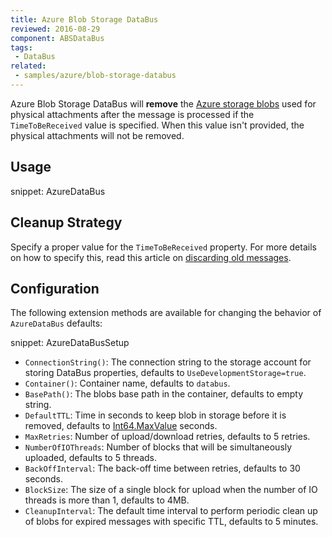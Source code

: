 ```yaml
---
title: Azure Blob Storage DataBus
reviewed: 2016-08-29
component: ABSDataBus
tags:
 - DataBus
related:
 - samples/azure/blob-storage-databus
---
```


Azure Blob Storage DataBus will **remove** the [Azure storage blobs](https://docs.microsoft.com/en-us/azure/storage/storage-dotnet-how-to-use-blobs) used for physical attachments after the message is processed if the `TimeToBeReceived` value is specified. When this value isn't provided, the physical attachments will not be removed.


## Usage

snippet: AzureDataBus


## Cleanup Strategy

Specify a proper value for the `TimeToBeReceived` property. For more details on how to specify this, read this article on [discarding old messages](/nservicebus/messaging/discard-old-messages.md).


## Configuration

The following extension methods are available for changing the behavior of `AzureDataBus` defaults:

snippet: AzureDataBusSetup

 * `ConnectionString()`: The connection string to the storage account for storing DataBus properties, defaults to `UseDevelopmentStorage=true`.
 * `Container()`: Container name, defaults to `databus`.
 * `BasePath()`: The blobs base path in the container, defaults to empty string.
 * `DefaultTTL`: Time in seconds to keep blob in storage before it is removed, defaults to [Int64.MaxValue](https://msdn.microsoft.com/en-us/library/system.int64.maxvalue.aspx) seconds.
 * `MaxRetries`: Number of upload/download retries, defaults to 5 retries.
 * `NumberOfIOThreads`: Number of blocks that will be simultaneously uploaded, defaults to 5 threads.
 * `BackOffInterval`: The back-off time between retries, defaults to 30 seconds.
 * `BlockSize`: The size of a single block for upload when the number of IO threads is more than 1, defaults to 4MB.
 * `CleanupInterval`: The default time interval to perform periodic clean up of blobs for expired messages with specific TTL, defaults to 5 minutes.